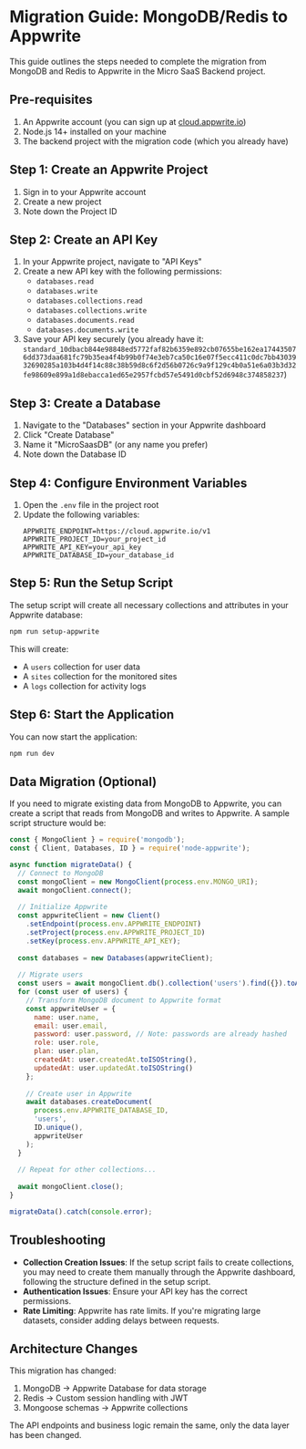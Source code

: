 # Migration Guide: MongoDB/Redis to Appwrite

This guide outlines the steps needed to complete the migration from MongoDB and Redis to Appwrite in the Micro SaaS Backend project.

## Pre-requisites

1. An Appwrite account (you can sign up at [cloud.appwrite.io](https://cloud.appwrite.io))
2. Node.js 14+ installed on your machine
3. The backend project with the migration code (which you already have)

## Step 1: Create an Appwrite Project

1. Sign in to your Appwrite account
2. Create a new project
3. Note down the Project ID

## Step 2: Create an API Key

1. In your Appwrite project, navigate to "API Keys"
2. Create a new API key with the following permissions:
   - `databases.read`
   - `databases.write`
   - `databases.collections.read`
   - `databases.collections.write`
   - `databases.documents.read`
   - `databases.documents.write`
3. Save your API key securely (you already have it: `standard_10dbacb844e98848ed5772faf82b6359e892cb07655be162ea174435076dd373daa681fc79b35ea4f4b99b0f74e3eb7ca50c16e07f5ecc411c0dc7bb4303932690285a103b4d4f14c88c38b59d8c6f2d56b0726c9a9f129c4b0a51e6a03b3d32fe98609e899a1d8ebacca1ed65e2957fcbd57e5491d0cbf52d6948c374858237`)

## Step 3: Create a Database

1. Navigate to the "Databases" section in your Appwrite dashboard
2. Click "Create Database"
3. Name it "MicroSaasDB" (or any name you prefer)
4. Note down the Database ID

## Step 4: Configure Environment Variables

1. Open the `.env` file in the project root
2. Update the following variables:
   ```
   APPWRITE_ENDPOINT=https://cloud.appwrite.io/v1
   APPWRITE_PROJECT_ID=your_project_id
   APPWRITE_API_KEY=your_api_key
   APPWRITE_DATABASE_ID=your_database_id
   ```

## Step 5: Run the Setup Script

The setup script will create all necessary collections and attributes in your Appwrite database:

```bash
npm run setup-appwrite
```

This will create:
- A `users` collection for user data
- A `sites` collection for the monitored sites
- A `logs` collection for activity logs

## Step 6: Start the Application

You can now start the application:

```bash
npm run dev
```

## Data Migration (Optional)

If you need to migrate existing data from MongoDB to Appwrite, you can create a script that reads from MongoDB and writes to Appwrite. A sample script structure would be:

```javascript
const { MongoClient } = require('mongodb');
const { Client, Databases, ID } = require('node-appwrite');

async function migrateData() {
  // Connect to MongoDB
  const mongoClient = new MongoClient(process.env.MONGO_URI);
  await mongoClient.connect();
  
  // Initialize Appwrite
  const appwriteClient = new Client()
    .setEndpoint(process.env.APPWRITE_ENDPOINT)
    .setProject(process.env.APPWRITE_PROJECT_ID)
    .setKey(process.env.APPWRITE_API_KEY);
  
  const databases = new Databases(appwriteClient);
  
  // Migrate users
  const users = await mongoClient.db().collection('users').find({}).toArray();
  for (const user of users) {
    // Transform MongoDB document to Appwrite format
    const appwriteUser = {
      name: user.name,
      email: user.email,
      password: user.password, // Note: passwords are already hashed
      role: user.role,
      plan: user.plan,
      createdAt: user.createdAt.toISOString(),
      updatedAt: user.updatedAt.toISOString()
    };
    
    // Create user in Appwrite
    await databases.createDocument(
      process.env.APPWRITE_DATABASE_ID,
      'users',
      ID.unique(),
      appwriteUser
    );
  }
  
  // Repeat for other collections...
  
  await mongoClient.close();
}

migrateData().catch(console.error);
```

## Troubleshooting

- **Collection Creation Issues**: If the setup script fails to create collections, you may need to create them manually through the Appwrite dashboard, following the structure defined in the setup script.
- **Authentication Issues**: Ensure your API key has the correct permissions.
- **Rate Limiting**: Appwrite has rate limits. If you're migrating large datasets, consider adding delays between requests.

## Architecture Changes

This migration has changed:
1. MongoDB → Appwrite Database for data storage
2. Redis → Custom session handling with JWT
3. Mongoose schemas → Appwrite collections

The API endpoints and business logic remain the same, only the data layer has been changed. 